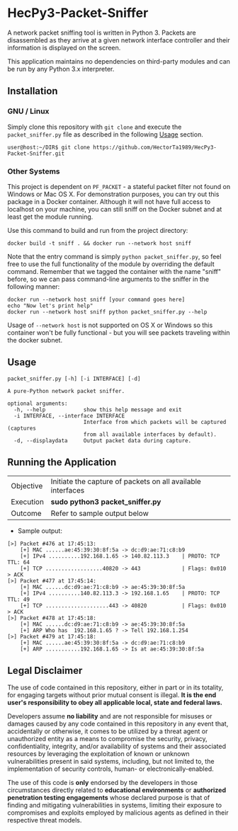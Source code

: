 # HecPy3-Packet-Sniffer
A network packet sniffing tool is written in Python 3. Packets are disassembled
as they arrive at a given network interface controller and their information
is displayed on the screen.

This application maintains no dependencies on third-party modules and can be
run by any Python 3.x interpreter.

## Installation

### GNU / Linux

Simply clone this repository with `git clone` and execute the `packet_sniffer.py`
file as described in the following [Usage](#usage) section.

```
user@host:~/DIR$ git clone https://github.com/HectorTa1989/HecPy3-Packet-Sniffer.git
```

### Other Systems

This project is dependent on `PF_PACKET` - a stateful packet filter not
found on Windows or Mac OS X. For demonstration purposes, you can try out this
package in a Docker container. Although it will not have full access to
localhost on your machine, you can still sniff on the Docker subnet and at
least get the module running.

Use this command to build and run from the project directory:

```
docker build -t sniff . && docker run --network host sniff
```

Note that the entry command is simply `python packet_sniffer.py`, so feel
free to use the full functionality of the module by overriding the default
command. Remember that we tagged the container with the name "sniff"
before, so we can pass command-line arguments to the sniffer in the
following manner:

```
docker run --network host sniff [your command goes here]
echo "Now let's print help"
docker run --network host sniff python packet_sniffer.py --help
```

Usage of `--network host` is not supported on OS X or Windows
so this container won't be fully functional - but you will see packets
traveling within the docker subnet.

## Usage

```
packet_sniffer.py [-h] [-i INTERFACE] [-d]

A pure-Python network packet sniffer.

optional arguments:
  -h, --help            show this help message and exit
  -i INTERFACE, --interface INTERFACE
                        Interface from which packets will be captured (captures
                        from all available interfaces by default).
  -d, --displaydata     Output packet data during capture.
```

## Running the Application

<table>
<tbody>
  <tr>
    <td>Objective</td>
    <td>Initiate the capture of packets on all available interfaces</td>
  </tr>
  <tr>
    <td>Execution</td>
    <td><b>sudo python3 packet_sniffer.py</b></td>
  </tr>
  <tr>
    <td>Outcome</td>
    <td>Refer to sample output below</td>
  </tr>
</tbody>
</table>

- Sample output:

```
[>] Packet #476 at 17:45:13:
    [+] MAC ......ae:45:39:30:8f:5a -> dc:d9:ae:71:c8:b9
    [+] IPv4 ..........192.168.1.65 -> 140.82.113.3    | PROTO: TCP TTL: 64
    [+] TCP ..................40820 -> 443             | Flags: 0x010 > ACK
[>] Packet #477 at 17:45:14:
    [+] MAC ......dc:d9:ae:71:c8:b9 -> ae:45:39:30:8f:5a
    [+] IPv4 ..........140.82.113.3 -> 192.168.1.65    | PROTO: TCP TTL: 49
    [+] TCP ....................443 -> 40820           | Flags: 0x010 > ACK
[>] Packet #478 at 17:45:18:
    [+] MAC ......dc:d9:ae:71:c8:b9 -> ae:45:39:30:8f:5a
    [+] ARP Who has  192.168.1.65 ? -> Tell 192.168.1.254
[>] Packet #479 at 17:45:18:
    [+] MAC ......ae:45:39:30:8f:5a -> dc:d9:ae:71:c8:b9
    [+] ARP ...........192.168.1.65 -> Is at ae:45:39:30:8f:5a
```

## Legal Disclaimer

The use of code contained in this repository, either in part or in its totality,
for engaging targets without prior mutual consent is illegal. **It is
the end user's responsibility to obey all applicable local, state and
federal laws.**

Developers assume **no liability** and are not
responsible for misuses or damages caused by any code contained
in this repository in any event that, accidentally or otherwise, it comes to
be utilized by a threat agent or unauthorized entity as a means to compromise
the security, privacy, confidentiality, integrity, and/or availability of
systems and their associated resources by leveraging the exploitation of known
or unknown vulnerabilities present in said systems, including, but not limited
to, the implementation of security controls, human- or electronically-enabled.

The use of this code is **only** endorsed by the developers in those
circumstances directly related to **educational environments** or
**authorized penetration testing engagements** whose declared purpose is that
of finding and mitigating vulnerabilities in systems, limiting their exposure
to compromises and exploits employed by malicious agents as defined in their
respective threat models.

